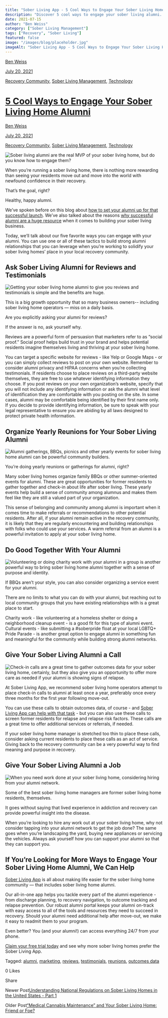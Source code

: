 ```yaml
---
title: "Sober Living App - 5 Cool Ways to Engage Your Sober Living Home Alumni"
description: "Discover 5 cool ways to engage your sober living alumni. Build a strong, supportive recovery community network."
date: 2021-07-15
author: "Ben Weiss"
category: ["Sober Living Management"]
tags: ["Recovery", "Sober Living"]
featured: false
image: "/images/blog/placeholder.jpg"
imageAlt: "Sober Living App - 5 Cool Ways to Engage Your Sober Living Home Alumni"
---
```


[Ben Weiss](../../../../sober-living-app-blog%EF%B9%96author=5a811b27db7926c296af1851.html)

[July 20, 2021](5-cool-ways-to-engage-your-sober-living-home-alumni.html)

[Recovery Community](../../../category/Recovery+Community.html), [Sober Living Management](../../../category/Sober+Living+Management.html), [Technology](../../../category/Technology.html)

#  [5 Cool Ways to Engage Your Sober Living Home Alumni](5-cool-ways-to-engage-your-sober-living-home-alumni.html)

[Ben Weiss](../../../../sober-living-app-blog%EF%B9%96author=5a811b27db7926c296af1851.html)

[July 20, 2021](5-cool-ways-to-engage-your-sober-living-home-alumni.html)

[Recovery Community](../../../category/Recovery+Community.html), [Sober Living Management](../../../category/Sober+Living+Management.html), [Technology](../../../category/Technology.html)

![Sober living alumni are the real MVP of your sober living home, but do you know how to engage them?](/images/blog/5-cool-ways-to-engage-your-sober-living-home-alumni/Screen_Shot_2021-07-14_at_1.48.19_PM.png)

When you’re running a sober living home, there is nothing more rewarding than seeing your residents move out and move into the world with newfound confidence in their recovery. 

That’s the goal, right? 

Healthy, happy alumni. 

We’ve spoken before on this blog about [how to set your alumni up for that successful launch](https://behavehealth.com/blog/2020/2/11/now-what-how-to-set-your-addiction-treatment-alumni-up-for-success). We’ve also talked about the reasons [why successful alumni are a huge resource](https://soberlivingapp.com/sober-living-app-blog/2020/6/16/how-to-turn-alumni-recovery-success-into-new-residents-for-your-sober-living-home) when it comes to building your sober living business. 

Today, we’ll talk about our five favorite ways you can engage with your alumni. You can use one or all of these tactics to build strong alumni relationships that you can leverage when you’re working to solidify your sober living homes’ place in your local recovery community. 

## Ask Sober Living Alumni for Reviews and Testimonials 

![Getting your sober living home alumni to give you reviews and testimonials is simple and the benefits are huge.](/images/blog/5-cool-ways-to-engage-your-sober-living-home-alumni/Screen_Shot_2021-07-14_at_1.40.16_PM.png)

This is a big growth opportunity that so many business owners-- including sober living home operators — miss on a daily basis. 

Are you explicitly asking your alumni for reviews? 

If the answer is no, ask yourself why.

Reviews are a powerful form of persuasion that marketers refer to as “social proof.” Social proof helps build trust in your brand and helps potential residents imagine themselves living and thriving at your sober living home. 

You can target a specific website for reviews - like Yelp or Google Maps - or you can simply collect reviews to post on your own website. Remember to consider alumni privacy and HIPAA concerns when you’re collecting testimonials. If residents choose to place reviews on a third-party website themselves, they are free to use whatever identifying information they choose. If you post reviews on your own organization’s website, specify that you will not include any identifying information or ask the alumni what level of identification they are comfortable with you posting on the site. In some cases, alumni may be comfortable being identified by their first name only. If you decide to provide identifying information, be sure to speak with your legal representative to ensure you are abiding by all laws designed to protect private health information. 

## Organize Yearly Reunions for Your Sober Living Alumni 

![Alumni gatherings, BBQs, picnics and other yearly events for sober living home alumni can be powerful community builders.](/images/blog/5-cool-ways-to-engage-your-sober-living-home-alumni/Screen_Shot_2021-07-14_at_1.42.45_PM.png)

You’re doing yearly reunions or gatherings for alumni, right? 

Many sober living homes organize family BBQs or other summer-oriented events for alumni. These are great opportunities for former residents to gather together and check-in about life after sober living. These yearly events help build a sense of community among alumnus and makes them feel like they are still a valued part of your organization. 

This sense of belonging and community among alumni is important when it comes time to make referrals or recommendations to other potential residents. After all, if your alumni remain active in the recovery community, it is likely that they are regularly encountering and building relationships with folks who could use your services. A warm referral from an alumni is a powerful invitation to apply at your sober living home. 

## Do Good Together With Your Alumni

![Volunteering or doing charity work with your alumni in a group is another powerful way to bring sober living home alumni together with a sense of purpose and identity.](/images/blog/5-cool-ways-to-engage-your-sober-living-home-alumni/Screen_Shot_2021-07-14_at_1.43.19_PM.png)

If BBQs aren’t your style, you can also consider organizing a service event for your alumni. 

There are no limits to what you can do with your alumni, but reaching out to local community groups that you have existing relationships with is a great place to start. 

Charity work - like volunteering at a homeless shelter or doing a neighborhood cleanup event - is a good fit for this type of alumni event. Cultural events - like submitting a #soberpride float at your local LGBTQ+ Pride Parade - is another great option to engage alumni in something fun and meaningful for the community while building strong alumni networks. 

## Give Your Sober Living Alumni a Call 

![Check-in calls are a great time to gather outcomes data for your sober living home, certainly, but they also give you an opportunity to offer more care as needed if your alumni is showing signs of relapse.](/images/blog/5-cool-ways-to-engage-your-sober-living-home-alumni/Screen_Shot_2021-07-14_at_12.49.22_PM.png)

At Sober Living App, we recommend sober living home operators attempt to place check-in calls to alumni at least once a year, preferably once every three months for the first year following move-out. 

You can use these calls to obtain outcomes data, of course - and [Sober Living App can help with that task](https://behavehealth.com/blog/2019/6/4/how-smart-patient-portals-improve-addiction-treatment-engagement-and-outcomes) \- but you can also use these calls to screen former residents for relapse and relapse risk factors. These calls are a great time to offer additional services or referrals, if needed.

If your sober living home manager is stretched too thin to place these calls, consider asking current residents to place these calls as an act of service. Giving back to the recovery community can be a very powerful way to find meaning and purpose in recovery.

## Give Your Sober Living Alumni a Job 

![When you need work done at your sober living home, considering hiring from your alumni network.](/images/blog/5-cool-ways-to-engage-your-sober-living-home-alumni/Screen_Shot_2021-07-14_at_1.45.37_PM.png)

Some of the best sober living home managers are former sober living home residents, themselves. 

It goes without saying that lived experience in addiction and recovery can provide powerful insight into the disease. 

When you’re looking to hire any work out at your sober living home, why not consider tapping into your alumni network to get the job done? The same goes when you’re landscaping the yard, buying new appliances or servicing the vehicles. Always ask yourself how you can support your alumni so that they can support you.  

## If You’re Looking for More Ways to Engage Your Sober Living Home Alumni, We Can Help 

[Sober Living App](../../../../index.html) is all about making life easier for the sober living home community — that includes sober living home alumni. 

Our all-in-one app helps you tackle every part of the alumni experience - from discharge planning, to recovery navigation, to outcome tracking and relapse prevention. Our robust alumni portal keeps your alumni on-track with easy access to all of the tools and resources they need to succeed in recovery. Should your alumni need additional help after move-out, we make it easy to readmit them to your program. 

Even better?  You (and your alumni!) can access everything 24/7 from your phone.

[Claim your free trial today](https://behavehealth.com/get-started) and see why more sober living homes prefer the Sober Living App.

Tagged: [alumni](../../../tag/alumni.html), [marketing](../../../tag/marketing.html), [reviews](https://soberlivingapp.com/sober-living-app-blog/tag/reviews), [testimonials](https://soberlivingapp.com/sober-living-app-blog/tag/testimonials), [reunions](https://soberlivingapp.com/sober-living-app-blog/tag/reunions), [outcomes data](../../../tag/outcomes+data.html)

0 Likes

Share

Newer Post[Understanding National Regulations on Sober Living Homes in the United States - Part 1](../../8/3/understanding-national-regulations-on-sober-living-homes-in-the-united-states-part-1.html)

Older Post[“Medical Cannabis Maintenance” and Your Sober Living Home: Friend or Foe?](../../6/29/medical-cannabis-maintenance-and-your-sober-living-home-friend-or-foe.html)